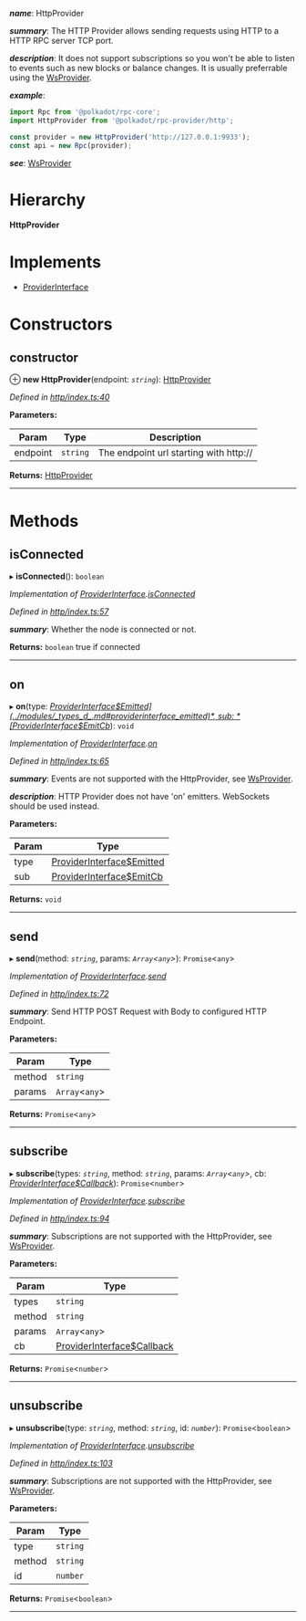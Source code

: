 

*__name__*: HttpProvider

*__summary__*: The HTTP Provider allows sending requests using HTTP to a HTTP RPC server TCP port.

*__description__*: It does not support subscriptions so you won't be able to listen to events such as new blocks or balance changes. It is usually preferrable using the [WsProvider](_ws_index_.wsprovider.md).

*__example__*:   
```javascript
import Rpc from '@polkadot/rpc-core';
import HttpProvider from '@polkadot/rpc-provider/http';

const provider = new HttpProvider('http://127.0.0.1:9933');
const api = new Rpc(provider);
```

*__see__*: [WsProvider](_ws_index_.wsprovider.md)

# Hierarchy

**HttpProvider**

# Implements

* [ProviderInterface](../interfaces/_types_d_.providerinterface.md)

# Constructors

<a id="constructor"></a>

##  constructor

⊕ **new HttpProvider**(endpoint: *`string`*): [HttpProvider](_http_index_.httpprovider.md)

*Defined in [http/index.ts:40](https://github.com/polkadot-js/api/blob/f5948fe/packages/rpc-provider/src/http/index.ts#L40)*

**Parameters:**

| Param | Type | Description |
| ------ | ------ | ------ |
| endpoint | `string` |  The endpoint url starting with http:// |

**Returns:** [HttpProvider](_http_index_.httpprovider.md)

___

# Methods

<a id="isconnected"></a>

##  isConnected

▸ **isConnected**(): `boolean`

*Implementation of [ProviderInterface](../interfaces/_types_d_.providerinterface.md).[isConnected](../interfaces/_types_d_.providerinterface.md#isconnected)*

*Defined in [http/index.ts:57](https://github.com/polkadot-js/api/blob/f5948fe/packages/rpc-provider/src/http/index.ts#L57)*

*__summary__*: Whether the node is connected or not.

**Returns:** `boolean`
true if connected

___
<a id="on"></a>

##  on

▸ **on**(type: *[ProviderInterface$Emitted](../modules/_types_d_.md#providerinterface_emitted)*, sub: *[ProviderInterface$EmitCb](../modules/_types_d_.md#providerinterface_emitcb)*): `void`

*Implementation of [ProviderInterface](../interfaces/_types_d_.providerinterface.md).[on](../interfaces/_types_d_.providerinterface.md#on)*

*Defined in [http/index.ts:65](https://github.com/polkadot-js/api/blob/f5948fe/packages/rpc-provider/src/http/index.ts#L65)*

*__summary__*: Events are not supported with the HttpProvider, see [WsProvider](_ws_index_.wsprovider.md).

*__description__*: HTTP Provider does not have 'on' emitters. WebSockets should be used instead.

**Parameters:**

| Param | Type |
| ------ | ------ |
| type | [ProviderInterface$Emitted](../modules/_types_d_.md#providerinterface_emitted) |
| sub | [ProviderInterface$EmitCb](../modules/_types_d_.md#providerinterface_emitcb) |

**Returns:** `void`

___
<a id="send"></a>

##  send

▸ **send**(method: *`string`*, params: *`Array`<`any`>*): `Promise`<`any`>

*Implementation of [ProviderInterface](../interfaces/_types_d_.providerinterface.md).[send](../interfaces/_types_d_.providerinterface.md#send)*

*Defined in [http/index.ts:72](https://github.com/polkadot-js/api/blob/f5948fe/packages/rpc-provider/src/http/index.ts#L72)*

*__summary__*: Send HTTP POST Request with Body to configured HTTP Endpoint.

**Parameters:**

| Param | Type |
| ------ | ------ |
| method | `string` |
| params | `Array`<`any`> |

**Returns:** `Promise`<`any`>

___
<a id="subscribe"></a>

##  subscribe

▸ **subscribe**(types: *`string`*, method: *`string`*, params: *`Array`<`any`>*, cb: *[ProviderInterface$Callback](../modules/_types_d_.md#providerinterface_callback)*): `Promise`<`number`>

*Implementation of [ProviderInterface](../interfaces/_types_d_.providerinterface.md).[subscribe](../interfaces/_types_d_.providerinterface.md#subscribe)*

*Defined in [http/index.ts:94](https://github.com/polkadot-js/api/blob/f5948fe/packages/rpc-provider/src/http/index.ts#L94)*

*__summary__*: Subscriptions are not supported with the HttpProvider, see [WsProvider](_ws_index_.wsprovider.md).

**Parameters:**

| Param | Type |
| ------ | ------ |
| types | `string` |
| method | `string` |
| params | `Array`<`any`> |
| cb | [ProviderInterface$Callback](../modules/_types_d_.md#providerinterface_callback) |

**Returns:** `Promise`<`number`>

___
<a id="unsubscribe"></a>

##  unsubscribe

▸ **unsubscribe**(type: *`string`*, method: *`string`*, id: *`number`*): `Promise`<`boolean`>

*Implementation of [ProviderInterface](../interfaces/_types_d_.providerinterface.md).[unsubscribe](../interfaces/_types_d_.providerinterface.md#unsubscribe)*

*Defined in [http/index.ts:103](https://github.com/polkadot-js/api/blob/f5948fe/packages/rpc-provider/src/http/index.ts#L103)*

*__summary__*: Subscriptions are not supported with the HttpProvider, see [WsProvider](_ws_index_.wsprovider.md).

**Parameters:**

| Param | Type |
| ------ | ------ |
| type | `string` |
| method | `string` |
| id | `number` |

**Returns:** `Promise`<`boolean`>

___

